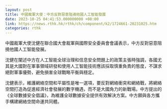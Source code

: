```yaml
---
layout: post
title: 中國裁軍大使：中方反對惡意阻撓他國人工智能發展
date: 2023-10-25 04:41:53.000000000 +08:00
link: https://news.rthk.hk/rthk/ch/component/k2/1724661-20231025.htm
categories: rthk
---
```


中國裁軍大使沈健在聯合國大會裁軍與國際安全委員會會議表示，中方反對惡意阻撓他國人工智能發展。

沈健在闡述中方在人工智能全球治理和信息安全問題上的政策主張時強調，各國尤其是大國對在軍事領域研發和使用人工智能技術應該採取慎重負責的態度，不謀求絕對軍事優勢，避免損害全球戰略平衡與穩定。

沈健表示，維護網絡空間和平屬性是唯一選項，要反對網絡衝突和網絡戰，將網絡空間打造為促進經濟社會發展的數字機遇，而不是大國角力的新戰場。中方提出的《全球數據安全倡議》，為維護全球數據安全提供有效解決方案。中方願與各方攜手構建網絡空間命運共同體。
